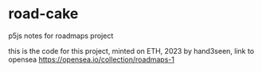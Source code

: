 # road-cake
p5js notes for roadmaps project

this is the code for this project, minted on ETH, 2023 by hand3seen, 
link to opensea
https://opensea.io/collection/roadmaps-1
